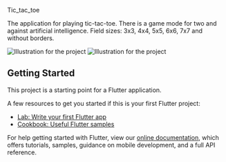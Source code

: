 Tic_tac_toe

The application for playing tic-tac-toe. There is a game mode for two and against artificial intelligence. Field sizes: 3x3, 4x4, 5x5, 6x6, 7x7 and without borders.

![Illustration for the project](https://sun9-70.userapi.com/impg/PPoOR7wQdf72gfpeVukxGMXwNwJhi1HwO4eJ4g/orBTrPAcshM.jpg?size=250x528&quality=96&sign=ed37ba3ef8e5098275e08de6d62a2aa4&type=album) ![Illustration for the project](https://sun9-53.userapi.com/impg/dlBwuwTUM5EEZXsJ0D_8Va2z_XgPz7OnzmJkdw/MiuraAdN0KI.jpg?size=250x528&quality=96&sign=290e54afce892738318d45fe65c941ad&type=album)
## Getting Started

This project is a starting point for a Flutter application.

A few resources to get you started if this is your first Flutter project:

- [Lab: Write your first Flutter app](https://flutter.dev/docs/get-started/codelab)
- [Cookbook: Useful Flutter samples](https://flutter.dev/docs/cookbook)

For help getting started with Flutter, view our
[online documentation](https://flutter.dev/docs), which offers tutorials,
samples, guidance on mobile development, and a full API reference.
